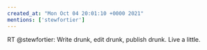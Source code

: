 ```yaml
---
created_at: "Mon Oct 04 20:01:10 +0000 2021"
mentions: ['stewfortier']
---
```


RT @stewfortier: Write drunk, edit drunk, publish drunk. Live a little.